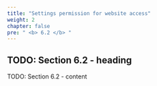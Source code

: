 ```yaml
---
title: "Settings permission for website access"
weight: 2
chapter: false
pre: " <b> 6.2 </b> "
---
```


## TODO: Section 6.2 - heading

TODO: Section 6.2 - content
